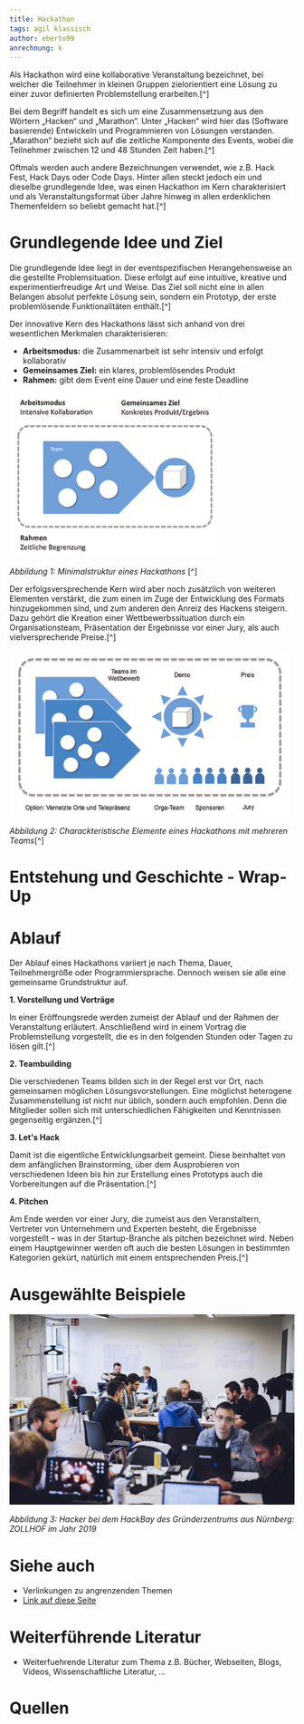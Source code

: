 ```yaml
---
title: Hackathon
tags: agil klassisch
author: eberto99
anrechnung: k
---
```


Als Hackathon wird eine kollaborative Veranstaltung bezeichnet, bei welcher die Teilnehmer in kleinen Gruppen zielorientiert eine Lösung zu einer zuvor definierten Problemstellung erarbeiten.[^]

Bei dem Begriff handelt es sich um eine Zusammensetzung aus den Wörtern „Hacken“ und „Marathon“. Unter „Hacken“ wird hier das (Software basierende) Entwickeln und Programmieren von Lösungen verstanden. „Marathon“ bezieht sich auf die zeitliche Komponente des Events, wobei die Teilnehmer zwischen 12 und 48 Stunden Zeit haben.[^]

Oftmals werden auch andere Bezeichnungen verwendet, wie z.B. Hack Fest, Hack Days oder Code Days. Hinter allen steckt jedoch ein und dieselbe grundlegende Idee, was einen Hackathon im Kern charakterisiert und als Veranstaltungsformat über Jahre hinweg in allen erdenklichen Themenfeldern so beliebt gemacht hat.[^]


# Grundlegende Idee und Ziel

Die grundlegende Idee liegt in der eventspezifischen Herangehensweise an die gestellte Problemsituation. Diese erfolgt auf eine intuitive, kreative und experimentierfreudige Art und Weise. Das Ziel soll nicht eine in allen Belangen absolut perfekte Lösung sein, sondern ein Prototyp, der erste problemlösende Funktionalitäten enthält.[^] 

Der innovative Kern des Hackathons lässt sich anhand von drei wesentlichen Merkmalen charakterisieren:

* __Arbeitsmodus:__ die Zusammenarbeit ist sehr intensiv und erfolgt kollaborativ
* __Gemeinsames Ziel:__ ein klares, problemlösendes Produkt
* __Rahmen:__ gibt dem Event eine Dauer und eine feste Deadline

![Beispielabbildung](Hackathon/Minimalstruktur.png)

*Abbildung 1: Minimalstruktur eines Hackathons* [^]


Der erfolgsversprechende Kern wird aber noch zusätzlich von weiteren Elementen verstärkt, die zum einen im Zuge der Entwicklung des Formats hinzugekommen sind, und zum anderen den Anreiz des Hackens steigern. Dazu gehört die Kreation einer Wettbewerbssituation durch ein Organisationsteam, Präsentation der Ergebnisse vor einer Jury, als auch vielversprechende Preise.[^]

![Beispielabbildung](Hackathon/Elemente-Hackathon.png)

*Abbildung 2: Charackteristische Elemente eines Hackathons mit mehreren Teams*[^]


# Entstehung und Geschichte - Wrap-Up




# Ablauf

Der Ablauf eines Hackathons variiert je nach Thema, Dauer, Teilnehmergröße oder Programmiersprache. Dennoch weisen sie alle eine gemeinsame Grundstruktur auf.

__1. Vorstellung und Vorträge__

In einer Eröffnungsrede werden zumeist der Ablauf und der Rahmen der Veranstaltung erläutert. Anschließend wird in einem Vortrag die Problemstellung vorgestellt, die es in den folgenden Stunden oder Tagen zu lösen gilt.[^]


__2. Teambuilding__

Die verschiedenen Teams bilden sich in der Regel erst vor Ort, nach gemeinsamen möglichen Lösungsvorstellungen. Eine möglichst heterogene Zusammenstellung ist nicht nur üblich, sondern auch empfohlen. Denn die Mitglieder sollen sich mit unterschiedlichen Fähigkeiten und Kenntnissen gegenseitig ergänzen.[^]

__3. Let's Hack__

Damit ist die eigentliche Entwicklungsarbeit gemeint. Diese beinhaltet von dem anfänglichen Brainstorming, über dem Ausprobieren von verschiedenen Ideen bis hin zur Erstellung eines Prototyps auch die Vorbereitungen auf die Präsentation.[^]

__4. Pitchen__

Am Ende werden vor einer Jury, die zumeist aus den Veranstaltern, Vertreter von Unternehmern und Experten besteht, die Ergebnisse vorgestellt – was in der Startup-Branche als pitchen bezeichnet wird. Neben einem Hauptgewinner werden oft auch die besten Lösungen in bestimmten Kategorien gekürt, natürlich mit einem entsprechenden Preis.[^]



# Ausgewählte Beispiele

![Beispielabbildung](Hackathon/D20Ek7-X0AA-V20.jpg)

*Abbildung 3: Hacker bei dem HackBay des Gründerzentrums aus Nürnberg: ZOLLHOF im Jahr 2019*

# Siehe auch

* Verlinkungen zu angrenzenden Themen
* [Link auf diese Seite](Hackathon.md)

# Weiterführende Literatur

* Weiterfuehrende Literatur zum Thema z.B. Bücher, Webseiten, Blogs, Videos, Wissenschaftliche Literatur, ...

# Quellen

[^1]: https://de.wikipedia.org/wiki/Hackathon
[^2]: https://www.ionos.de/digitalguide/websites/web-entwicklung/was-ist-ein-hackathon/
[^3]: https://www.elektrotechnik.vogel.de/was-ist-ein-hackathon-definition-ablauf-vor-und-nachteile-a-841459/
[^4]: https://digitaleneuordnung.de/blog/hackathon/
[^5]: https://www.dev-insider.de/was-ist-ein-hackathon-a-810665/
[^6]: https://www.vgsd.de/hackathon-ideen-fuer-die-zukunft-der-wirtschaft-in-rheinland-pfalz-gesucht/
[^7]: [Kollaborative Innovationsprozesse - Hackathons in Theorie und Praxis](https://link.springer.com/chapter/10.1007/978-3-658-16223-8_6) (S. ,S. )
[^8]: [Grundlagen zu Hackathons](https://link.springer.com/book/10.1007/978-3-658-26028-6)




